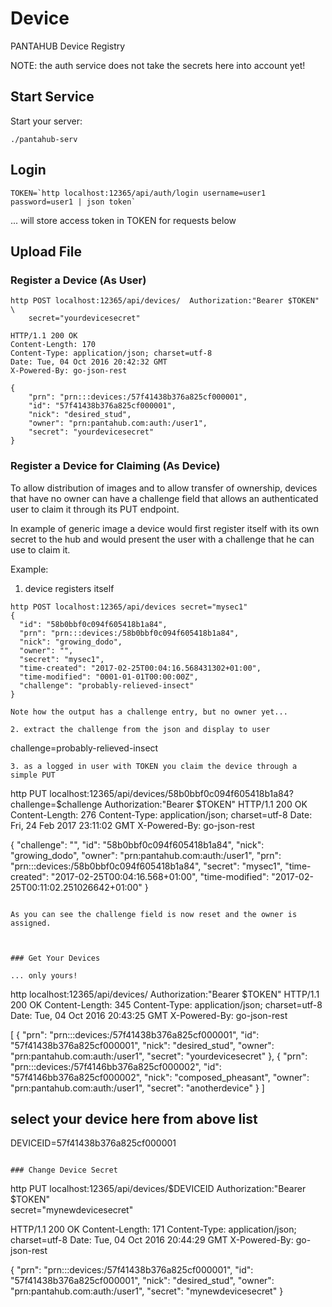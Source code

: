 

# Device

PANTAHUB Device Registry

NOTE: the auth service does not take the secrets here into account yet!

## Start Service

Start your server:
```
./pantahub-serv
```

## Login

```
TOKEN=`http localhost:12365/api/auth/login username=user1 password=user1 | json token`
```

... will store access token in TOKEN for requests below

## Upload File

### Register a Device (As User)

```
http POST localhost:12365/api/devices/  Authorization:"Bearer $TOKEN" \
    secret="yourdevicesecret"

HTTP/1.1 200 OK
Content-Length: 170
Content-Type: application/json; charset=utf-8
Date: Tue, 04 Oct 2016 20:42:32 GMT
X-Powered-By: go-json-rest

{
    "prn": "prn:::devices:/57f41438b376a825cf000001", 
    "id": "57f41438b376a825cf000001", 
    "nick": "desired_stud", 
    "owner": "prn:pantahub.com:auth:/user1", 
    "secret": "yourdevicesecret"
}
```

### Register a Device for Claiming (As Device)

To allow distribution of images and to allow transfer of ownership, devices
that have no owner can have a challenge field that allows an authenticated
user to claim it through its PUT endpoint.

In example of generic image a device would first register itself with its own
secret to the hub and would present the user with a challenge that he can
use to claim it.

Example:

1. device registers itself
```
http POST localhost:12365/api/devices secret="mysec1"
{
  "id": "58b0bbf0c094f605418b1a84",
  "prn": "prn:::devices:/58b0bbf0c094f605418b1a84",
  "nick": "growing_dodo",
  "owner": "",
  "secret": "mysec1",
  "time-created": "2017-02-25T00:04:16.568431302+01:00",
  "time-modified": "0001-01-01T00:00:00Z",
  "challenge": "probably-relieved-insect"
}

Note how the output has a challenge entry, but no owner yet...

2. extract the challenge from the json and display to user
```
challenge=probably-relieved-insect
```
3. as a logged in user with TOKEN you claim the device through a simple PUT
```
http PUT localhost:12365/api/devices/58b0bbf0c094f605418b1a84?challenge=$challenge Authorization:"Bearer $TOKEN"
HTTP/1.1 200 OK
Content-Length: 276
Content-Type: application/json; charset=utf-8
Date: Fri, 24 Feb 2017 23:11:02 GMT
X-Powered-By: go-json-rest

{
    "challenge": "",
    "id": "58b0bbf0c094f605418b1a84",
    "nick": "growing_dodo",
    "owner": "prn:pantahub.com:auth:/user1",
    "prn": "prn:::devices:/58b0bbf0c094f605418b1a84",
    "secret": "mysec1",
    "time-created": "2017-02-25T00:04:16.568+01:00",
    "time-modified": "2017-02-25T00:11:02.251026642+01:00"
}
```

As you can see the challenge field is now reset and the owner is assigned.



### Get Your Devices

... only yours!

```
http localhost:12365/api/devices/  Authorization:"Bearer $TOKEN"
HTTP/1.1 200 OK
Content-Length: 345
Content-Type: application/json; charset=utf-8
Date: Tue, 04 Oct 2016 20:43:25 GMT
X-Powered-By: go-json-rest

[
    {
        "prn": "prn:::devices:/57f41438b376a825cf000001", 
        "id": "57f41438b376a825cf000001", 
        "nick": "desired_stud", 
        "owner": "prn:pantahub.com:auth:/user1", 
        "secret": "yourdevicesecret"
    }, 
    {
        "prn": "prn:::devices:/57f4146bb376a825cf000002", 
        "id": "57f4146bb376a825cf000002", 
        "nick": "composed_pheasant", 
        "owner": "prn:pantahub.com:auth:/user1", 
        "secret": "anotherdevice"
    }
]

## select your device here from above list
DEVICEID=57f41438b376a825cf000001
```

### Change Device Secret

```
http PUT localhost:12365/api/devices/$DEVICEID  Authorization:"Bearer $TOKEN" \
    secret="mynewdevicesecret"


HTTP/1.1 200 OK
Content-Length: 171
Content-Type: application/json; charset=utf-8
Date: Tue, 04 Oct 2016 20:44:29 GMT
X-Powered-By: go-json-rest

{
    "prn": "prn:::devices:/57f41438b376a825cf000001", 
    "id": "57f41438b376a825cf000001", 
    "nick": "desired_stud", 
    "owner": "prn:pantahub.com:auth:/user1", 
    "secret": "mynewdevicesecret"
}
```


